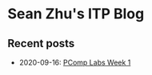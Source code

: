 # Sean Zhu's ITP Blog

## Recent posts

- 2020-09-16: [PComp Labs Week 1](posts/2020-09-16-pcomp.md)
